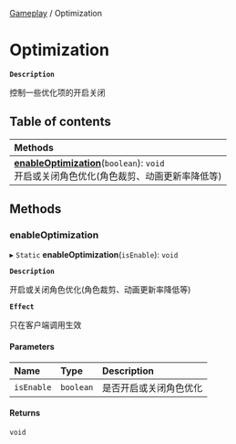[Gameplay](../modules/Gameplay.Gameplay.md) / Optimization

# Optimization <Badge type="tip" text="Class" />

**`Description`**

控制一些优化项的开启关闭

## Table of contents

| Methods |
| :-----|
| **[enableOptimization](Gameplay.Optimization.md#enableoptimization)**(`boolean`): `void` <br> 开启或关闭角色优化(角色裁剪、动画更新率降低等)|

## Methods

### enableOptimization

▸ `Static` **enableOptimization**(`isEnable`): `void`

**`Description`**

开启或关闭角色优化(角色裁剪、动画更新率降低等)

**`Effect`**

只在客户端调用生效

#### Parameters

| Name | Type | Description |
| :------ | :------ | :------ |
| `isEnable` | `boolean` | 是否开启或关闭角色优化 |

#### Returns

`void`
